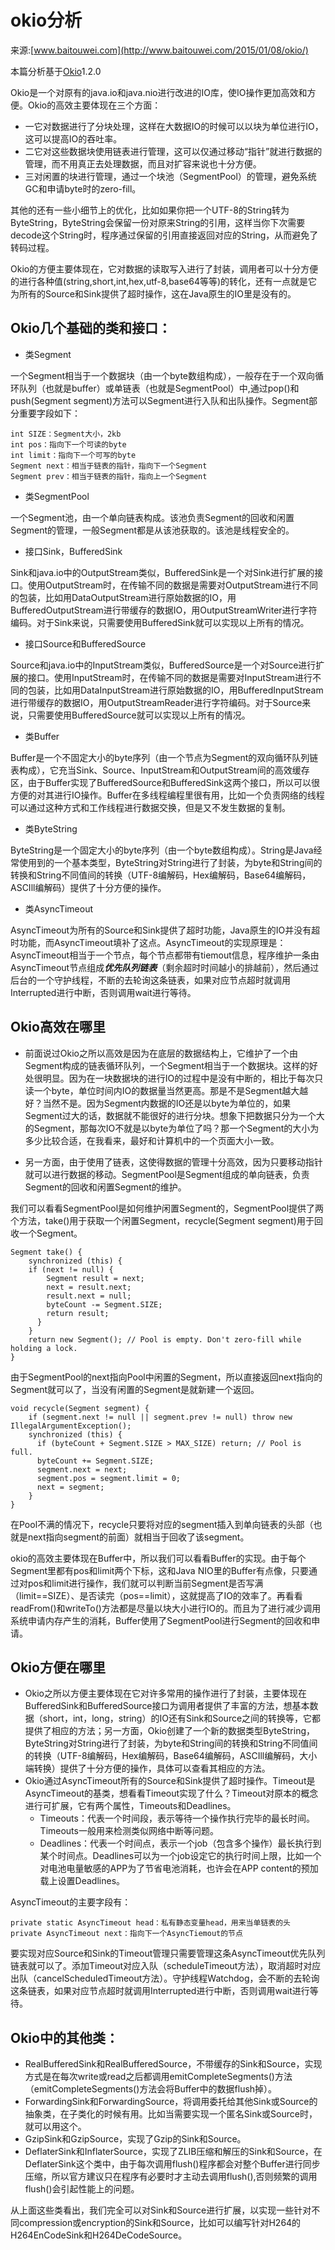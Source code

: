 # okio分析

来源:[www.baitouwei.com](http://www.baitouwei.com/2015/01/08/okio/)

本篇分析基于[Okio](https://github.com/square/okio)1.2.0

Okio是一个对原有的java.io和java.nio进行改进的IO库，使IO操作更加高效和方便。Okio的高效主要体现在三个方面：

* 一它对数据进行了分块处理，这样在大数据IO的时候可以以块为单位进行IO，这可以提高IO的吞吐率。
* 二它对这些数据块使用链表进行管理，这可以仅通过移动“指针”就进行数据的管理，而不用真正去处理数据，而且对扩容来说也十分方便。
* 三对闲置的块进行管理，通过一个块池（SegmentPool）的管理，避免系统GC和申请byte时的zero-fill。

其他的还有一些小细节上的优化，比如如果你把一个UTF-8的String转为ByteString，ByteString会保留一份对原来String的引用，这样当你下次需要decode这个String时，程序通过保留的引用直接返回对应的String，从而避免了转码过程。

Okio的方便主要体现在，它对数据的读取写入进行了封装，调用者可以十分方便的进行各种值(string,short,int,hex,utf-8,base64等等)的转化，还有一点就是它为所有的Source和Sink提供了超时操作，这在Java原生的IO里是没有的。

## Okio几个基础的类和接口：
* 类Segment

一个Segment相当于一个数据块（由一个byte数组构成），一般存在于一个双向循环队列（也就是buffer）或单链表（也就是SegmentPool）中,通过pop()和push(Segment segment)方法可以Segment进行入队和出队操作。Segment部分重要字段如下：

```
int SIZE：Segment大小，2kb
int pos：指向下一个可读的byte	
int limit：指向下一个可写的byte
Segment next：相当于链表的指针，指向下一个Segment
Segment prev：相当于链表的指针，指向上一个Segment
```

* 类SegmentPool

一个Segment池，由一个单向链表构成。该池负责Segment的回收和闲置Segment的管理，一般Segment都是从该池获取的。该池是线程安全的。

* 接口Sink，BufferedSink

Sink和java.io中的OutputStream类似，BufferedSink是一个对Sink进行扩展的接口。使用OutputStream时，在传输不同的数据是需要对OutputStream进行不同的包装，比如用DataOutputStream进行原始数据的IO，用BufferedOutputStream进行带缓存的数据IO，用OutputStreamWriter进行字符编码。对于Sink来说，只需要使用BufferedSink就可以实现以上所有的情况。

* 接口Source和BufferedSource

Source和java.io中的InputStream类似，BufferedSource是一个对Source进行扩展的接口。使用InputStream时，在传输不同的数据是需要对InputStream进行不同的包装，比如用DataInputStream进行原始数据的IO，用BufferedInputStream进行带缓存的数据IO，用OutputStreamReader进行字符编码。对于Source来说，只需要使用BufferedSource就可以实现以上所有的情况。

* 类Buffer

Buffer是一个不固定大小的byte序列（由一个节点为Segment的双向循环队列链表构成），它充当Sink、Source、InputStream和OutputStream间的高效缓存区，由于Buffer实现了BufferedSource和BufferedSink这两个接口，所以可以很方便的对其进行IO操作。Buffer在多线程编程里很有用，比如一个负责网络的线程可以通过这种方式和工作线程进行数据交换，但是又不发生数据的复制。

* 类ByteString

ByteString是一个固定大小的byte序列（由一个byte数组构成）。String是Java经常使用到的一个基本类型，ByteString对String进行了封装，为byte和String间的转换和String不同值间的转换（UTF-8编解码，Hex编解码，Base64编解码，ASCIll编解码）提供了十分方便的操作。

* 类AsyncTimeout

AsyncTimeout为所有的Source和Sink提供了超时功能，Java原生的IO并没有超时功能，而AsyncTimeout填补了这点。AsyncTimeout的实现原理是：AsyncTimeout相当于一个节点，每个节点都带有tiemout信息，程序维护一条由AsyncTimeout节点组成***优先队列链表***（剩余超时时间越小的排越前），然后通过后台的一个守护线程，不断的去轮询这条链表，如果对应节点超时就调用Interrupted进行中断，否则调用wait进行等待。

## Okio高效在哪里
* 前面说过Okio之所以高效是因为在底层的数据结构上，它维护了一个由Segment构成的链表循环队列，一个Segment相当于一个数据块。这样的好处很明显。因为在一块数据块的进行IO的过程中是没有中断的，相比于每次只读一个byte，单位时间内IO的数据量当然更高。那是不是Segment越大越好？当然不是。因为Segment内数据的IO还是以byte为单位的，如果Segment过大的话，数据就不能很好的进行分块。想象下把数据只分为一个大的Segment，那每次IO不就是以byte为单位了吗？那一个Segment的大小为多少比较合适，在我看来，最好和计算机中的一个页面大小一致。

* 另一方面，由于使用了链表，这使得数据的管理十分高效，因为只要移动指针就可以进行数据的移动。SegmentPool是Segment组成的单向链表，负责Segment的回收和闲置Segment的维护。

我们可以看看SegmentPool是如何维护闲置Segment的，SegmentPool提供了两个方法，take()用于获取一个闲置Segment，recycle(Segment segment)用于回收一个Segment。

```
Segment take() {
	synchronized (this) {
	if (next != null) {
	    Segment result = next;
	    next = result.next;
	    result.next = null;
	    byteCount -= Segment.SIZE;
	    return result;
	  }
	}
	return new Segment(); // Pool is empty. Don't zero-fill while holding a lock.
}
```

由于SegmentPool的next指向Pool中闲置的Segment，所以直接返回next指向的Segment就可以了，当没有闲置的Segment是就新建一个返回。

```
void recycle(Segment segment) {
    if (segment.next != null || segment.prev != null) throw new IllegalArgumentException();
    synchronized (this) {
      if (byteCount + Segment.SIZE > MAX_SIZE) return; // Pool is full.
      byteCount += Segment.SIZE;
      segment.next = next;
      segment.pos = segment.limit = 0;
      next = segment;
    }
}
```

在Pool不满的情况下，recycle只要将对应的segment插入到单向链表的头部（也就是next指向segment的前面）就相当于回收了该segment。

okio的高效主要体现在Buffer中，所以我们可以看看Buffer的实现。由于每个Segment里都有pos和limit两个下标，这和Java NIO里的Buffer有点像，只要通过对pos和limit进行操作，我们就可以判断当前Segment是否写满（limit==SIZE）、是否读完（pos==limit），这就提高了IO的效率了。再看看readFrom()和writeTo()方法都是尽量以块大小进行IO的。而且为了进行减少调用系统申请内存产生的消耗，Buffer使用了SegmentPool进行Segment的回收和申请。

## Okio方便在哪里
* Okio之所以方便主要体现在它对许多常用的操作进行了封装，主要体现在BufferedSink和BufferedSource接口为调用者提供了丰富的方法，想基本数据（short，int，long，string）的IO还有Sink和Source之间的转换等，它都提供了相应的方法；另一方面，Okio创建了一个新的数据类型ByteString，ByteString对String进行了封装，为byte和String间的转换和String不同值间的转换（UTF-8编解码，Hex编解码，Base64编解码，ASCIll编解码，大小端转换）提供了十分方便的操作，具体可以查看其相应的方法。
* Okio通过AsyncTimeout所有的Source和Sink提供了超时操作。Timeout是AsyncTimeout的基类，想看看Timeout实现了什么？Timeout对原本的概念进行可扩展，它有两个属性，Timeouts和Deadlines。
   * Timeouts：代表一个时间段，表示等待一个操作执行完毕的最长时间。Timeouts一般用来检测类似网络中断等问题。
   * Deadlines：代表一个时间点，表示一个job（包含多个操作）最长执行到某个时间点。Deadlines可以为一个job设定它的执行时间上限，比如一个对电池电量敏感的APP为了节省电池消耗，也许会在APP content的预加载上设置Deadlines。

AsyncTimeout的主要字段有：

```
private static AsyncTimeout head：私有静态变量head，用来当单链表的头
private AsyncTimeout next：指向下一个AsyncTiemout的节点
```

要实现对应Source和Sink的Timeout管理只需要管理这条AsyncTimeout优先队列链表就可以了。添加Timeout对应入队（scheduleTimeout方法），取消超时对应出队（cancelScheduledTimeout方法）。守护线程Watchdog，会不断的去轮询这条链表，如果对应节点超时就调用Interrupted进行中断，否则调用wait进行等待。

## Okio中的其他类：
* RealBufferedSink和RealBufferedSource，不带缓存的Sink和Source，实现方式是在每次write或read之后都调用emitCompleteSegments()方法（emitCompleteSegments()方法会将Buffer中的数据flush掉）。
* ForwardingSink和ForwardingSource，将调用委托给其他Sink或Source的抽象类，在子类化的时候有用。比如当需要实现一个匿名Sink或Source时，就可以用这个。
* GzipSink和GzipSource，实现了Gzip的Sink和Source。
* DeflaterSink和InflaterSource，实现了ZLIB压缩和解压的Sink和Source，在DeflaterSink这个类中，由于每次调用flush()程序都会对整个Buffer进行同步压缩，所以官方建议只在程序有必要时才主动去调用flush(),否则频繁的调用flush()会引起性能上的问题。

从上面这些类看出，我们完全可以对Sink和Source进行扩展，以实现一些针对不同compression或encryption的Sink和Source，比如可以编写针对H264的H264EnCodeSink和H264DeCodeSource。